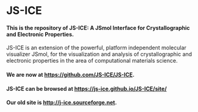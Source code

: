 # JS-ICE

#### This is the repository of JS-ICE: A JSmol Interface for Crystallographic and Electronic Properties.

JS-ICE is an extension of the powerful, platform independent molecular visualizer JSmol, for the visualization and analysis of crystallographic and electronic properties in the area of computational materials science. 

#### We are now at https://github.com/JS-ICE/JS-ICE.

#### JS-ICE can be browsed at https://js-ice.github.io/JS-ICE/site/

#### Our old site is http://j-ice.sourceforge.net. 
